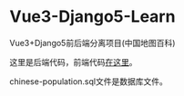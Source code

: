 # Vue3-Django5-Learn
Vue3+Django5前后端分离项目(中国地图百科)

这里是后端代码，前端代码[在这里](https://github.com/lantan-1/Vue3-Django5-Learn/tree/%E5%89%8D%E7%AB%AF)。

chinese-population.sql文件是数据库文件。
